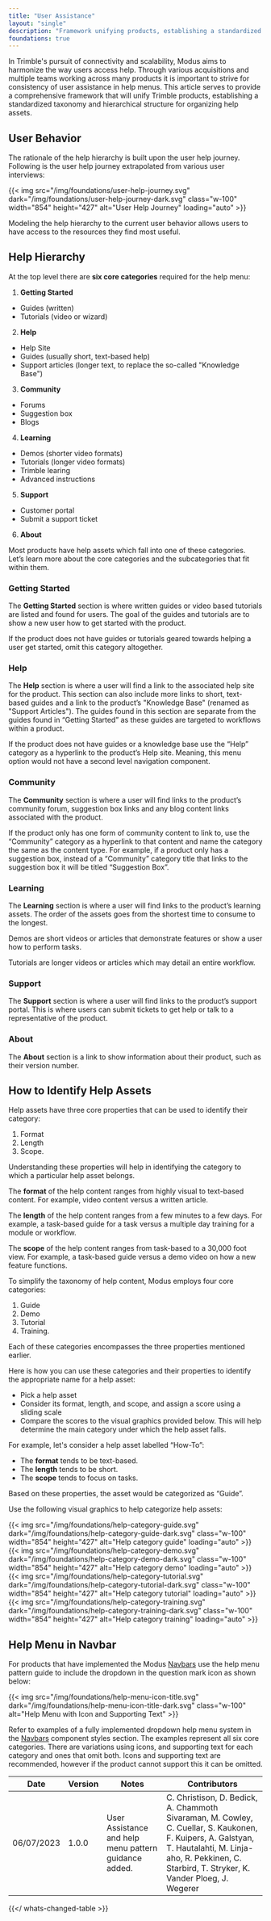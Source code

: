 ```yaml
---
title: "User Assistance"
layout: "single"
description: "Framework unifying products, establishing a standardized taxonomy, and hierarchical structure for organizing help assets."
foundations: true
---
```


In Trimble's pursuit of connectivity and scalability, Modus aims to harmonize the way users access help. Through various acquisitions and multiple teams working across many products it is important to strive for consistency of user assistance in help menus. This article serves to provide a comprehensive framework that will unify Trimble products, establishing a standardized taxonomy and hierarchical structure for organizing help assets.

## User Behavior

The rationale of the help hierarchy is built upon the user help journey. Following is the user help journey extrapolated from various user interviews:

{{< img src="/img/foundations/user-help-journey.svg" dark="/img/foundations/user-help-journey-dark.svg" class="w-100" width="854" height="427" alt="User Help Journey" loading="auto" >}}

Modeling the help hierarchy to the current user behavior allows users to have access to the resources they find most useful.

## Help Hierarchy

At the top level there are **six core categories** required for the help menu:

1. **Getting Started**

- Guides (written)
- Tutorials (video or wizard)

2. **Help**

- Help Site
- Guides (usually short, text-based help)
- Support articles (longer text, to replace the so-called "Knowledge Base")

3. **Community**

- Forums
- Suggestion box
- Blogs

4. **Learning**

- Demos (shorter video formats)
- Tutorials (longer video formats)
- Trimble learing
- Advanced instructions

5. **Support**

- Customer portal
- Submit a support ticket

6. **About**

Most products have help assets which fall into one of these categories. Let’s learn more about the core categories and the subcategories that fit within them.

### Getting Started

The **Getting Started** section is where written guides or video based tutorials are listed and found for users. The goal of the guides and tutorials are to show a new user how to get started with the product.

If the product does not have guides or tutorials geared towards helping a user get started, omit this category altogether.

### Help

The **Help** section is where a user will find a link to the associated help site for the product. This section can also include more links to short, text-based guides and a link to the product’s "Knowledge Base" (renamed as "Support Articles"). The guides found in this section are separate from the guides found in “Getting Started” as these guides are targeted to workflows within a product.

If the product does not have guides or a knowledge base use the “Help” category as a hyperlink to the product’s Help site. Meaning, this menu option would not have a second level navigation component.

### Community

The **Community** section is where a user will find links to the product’s community forum, suggestion box links and any blog content links associated with the product.

If the product only has one form of community content to link to, use the “Community” category as a hyperlink to that content and name the category the same as the content type. For example, if a product only has a suggestion box, instead of a “Community” category title that links to the suggestion box it will be titled “Suggestion Box”.

### Learning

The **Learning** section is where a user will find links to the product’s learning assets. The order of the assets goes from the shortest time to consume to the longest.

Demos are short videos or articles that demonstrate features or show a user how to perform tasks.

Tutorials are longer videos or articles which may detail an entire workflow.

### Support

The **Support** section is where a user will find links to the product’s support portal. This is where users can submit tickets to get help or talk to a representative of the product.

### About

The **About** section is a link to show information about their product, such as their version number.

## How to Identify Help Assets

Help assets have three core properties that can be used to identify their category:

1. Format
2. Length
3. Scope.

Understanding these properties will help in identifying the category to which a particular help asset belongs.

The **format** of the help content ranges from highly visual to text-based content. For example, video content versus a written article.

The **length** of the help content ranges from a few minutes to a few days. For example, a task-based guide for a task versus a multiple day training for a module or workflow.

The **scope** of the help content ranges from task-based to a 30,000 foot view. For example, a task-based guide versus a demo video on how a new feature functions.

To simplify the taxonomy of help content, Modus employs four core categories:

1. Guide
2. Demo
3. Tutorial
4. Training.

Each of these categories encompasses the three properties mentioned earlier.

Here is how you can use these categories and their properties to identify the appropriate name for a help asset:

- Pick a help asset
- Consider its format, length, and scope, and assign a score using a sliding scale
- Compare the scores to the visual graphics provided below. This will help determine the main category under which the help asset falls.

For example, let's consider a help asset labelled “How-To”:

- The **format** tends to be text-based.
- The **length** tends to be short.
- The **scope** tends to focus on tasks.

Based on these properties, the asset would be categorized as “Guide”.

Use the following visual graphics to help categorize help assets:

<div class="row">
  <div class="col-6">
    {{< img src="/img/foundations/help-category-guide.svg" dark="/img/foundations/help-category-guide-dark.svg" class="w-100" width="854" height="427" alt="Help category guide" loading="auto" >}}
  </div>
  <div class="col-6">
    {{< img src="/img/foundations/help-category-demo.svg" dark="/img/foundations/help-category-demo-dark.svg" class="w-100" width="854" height="427" alt="Help category demo" loading="auto" >}}
  </div>
    <div class="col-6">
    {{< img src="/img/foundations/help-category-tutorial.svg" dark="/img/foundations/help-category-tutorial-dark.svg" class="w-100" width="854" height="427" alt="Help category tutorial" loading="auto" >}}
  </div>
    <div class="col-6">
    {{< img src="/img/foundations/help-category-training.svg" dark="/img/foundations/help-category-training-dark.svg" class="w-100" width="854" height="427" alt="Help category training" loading="auto" >}}
  </div>
</div>

## Help Menu in Navbar

For products that have implemented the Modus [Navbars](/components/web/navbars/) use the help menu pattern guide to include the dropdown in the question mark icon as shown below:

{{< img src="/img/foundations/help-menu-icon-title.svg" dark="/img/foundations/help-menu-icon-title-dark.svg" class="w-100" alt="Help Menu with Icon and Supporting Text" >}}

Refer to examples of a fully implemented dropdown help menu system in the [Navbars](/components/web/navbars/) component styles section. The examples represent all six core categories. There are variations using icons, and supporting text for each category and ones that omit both. Icons and supporting text are recommended, however if the product cannot support this it can be omitted.

| Date       | Version | Notes                                                                    | Contributors                                                                |
| ---------- | ------- | ------------------------------------------------------------------------ | --------------------------------------------------------------------------- |
| 06/07/2023 | 1.0.0   | User Assistance and help menu pattern guidance added. | C. Christison, D. Bedick, A. Chammoth Sivaraman, M. Cowley, C. Cuellar, S. Kaukonen, F. Kuipers, A. Galstyan, T. Hautalahti, M. Linja-aho, R. Pekkinen, C. Starbird, T. Stryker, K. Vander Ploeg, J. Wegerer |

{{</ whats-changed-table >}}
